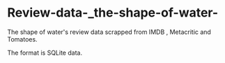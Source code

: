 # Review-data-_the-shape-of-water-
The shape of water's review data  scrapped from IMDB , Metacritic and Tomatoes.

The format is SQLite data.
